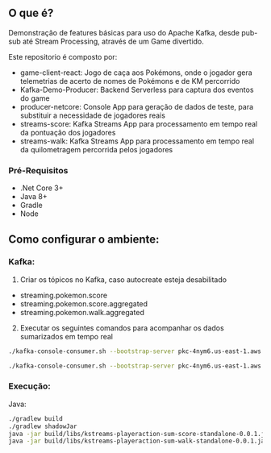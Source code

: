 ## O que é?

Demonstração de features básicas para uso do Apache Kafka, desde pub-sub até Stream Processing, através de um Game divertido.

Este repositorio é composto por:

- game-client-react: Jogo de caça aos Pokémons, onde o jogador gera telemetrias de acerto de nomes de Pokémons e de KM percorrido
- Kafka-Demo-Producer: Backend Serverless para captura dos eventos do game
- producer-netcore: Console App para geração de dados de teste, para substituir a necessidade de jogadores reais
- streams-score: Kafka Streams App para processamento em tempo real da pontuação dos jogadores
- streams-walk: Kafka Streams App para processamento em tempo real da quilometragem percorrida pelos jogadores

### Pré-Requisitos

- .Net Core 3+
- Java 8+
- Gradle
- Node

## Como configurar o ambiente:

### Kafka:
1) Criar os tópicos no Kafka, caso autocreate esteja desabilitado

- streaming.pokemon.score
- streaming.pokemon.score.aggregated
- streaming.pokemon.walk.aggregated

2) Executar os seguintes comandos para acompanhar os dados sumarizados em tempo real

```sh
./kafka-console-consumer.sh --bootstrap-server pkc-4nym6.us-east-1.aws.confluent.cloud:9092  --consumer.config ../config/consumer.properties  \    --topic streaming.pokemon.walk.aggregated \    --from-beginning \    --formatter kafka.tools.DefaultMessageFormatter \    --property print.key=true \    --property print.value=true \    --property key.deserializer=org.apache.kafka.common.serialization.StringDeserializer \    --property value.deserializer=org.apache.kafka.common.serialization.IntegerDeserializer

./kafka-console-consumer.sh --bootstrap-server pkc-4nym6.us-east-1.aws.confluent.cloud:9092  --consumer.config ../config/consumer.properties  \    --topic streaming.pokemon.score.aggregated \    --from-beginning \    --formatter kafka.tools.DefaultMessageFormatter \    --property print.key=true \    --property print.value=true \    --property key.deserializer=org.apache.kafka.common.serialization.StringDeserializer \    --property value.deserializer=org.apache.kafka.common.serialization.IntegerDeserializer
```

### Execução:

Java:
```sh
./gradlew build
./gradlew shadowJar
java -jar build/libs/kstreams-playeraction-sum-score-standalone-0.0.1.jar configuration/dev.properties
java -jar build/libs/kstreams-playeraction-sum-walk-standalone-0.0.1.jar  configuration/dev.properties
```